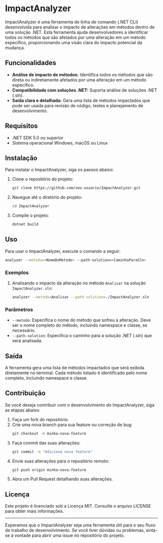 # ImpactAnalyzer



ImpactAnalyzer é uma ferramenta de linha de comando (.NET CLI) desenvolvida para analisar o impacto de alterações em métodos dentro de uma solução .NET. Esta ferramenta ajuda desenvolvedores a identificar todos os métodos que são afetados por uma alteração em um método específico, proporcionando uma visão clara do impacto potencial da mudança.

## Funcionalidades

- **Análise de impacto de métodos:** Identifica todos os métodos que são direta ou indiretamente afetados por uma alteração em um método específico.
- **Compatibilidade com soluções .NET:** Suporta análise de soluções .NET (.sln).
- **Saída clara e detalhada:** Gera uma lista de métodos impactados que pode ser usada para revisão de código, testes e planejamento de desenvolvimento.

## Requisitos

- .NET SDK 5.0 ou superior
- Sistema operacional Windows, macOS ou Linux

## Instalação

Para instalar o ImpactAnalyzer, siga os passos abaixo:

1. Clone o repositório do projeto:
   ```sh
   git clone https://github.com/seu-usuario/ImpactAnalyzer.git
   ```
2. Navegue até o diretório do projeto:
   ```sh
   cd ImpactAnalyzer
   ```
3. Compile o projeto:
   ```sh
   dotnet build
   ```

## Uso

Para usar o ImpactAnalyzer, execute o comando a seguir:

```sh
analyzer --metodo=<NomeDoMetodo> --path-solution=<CaminhoParaSln>
```

### Exemplos

1. Analisando o impacto da alteração no método `Analisar` na solução `ImpactAnalyzer.sln`:
   ```sh
   analyzer --metodo=Analisar --path-solution=./ImpactAnalyzer.sln
   ```

### Parâmetros

- `--metodo`: Especifica o nome do método que sofreu a alteração. Deve ser o nome completo do método, incluindo namespace e classe, se necessário.
- `--path-solution`: Especifica o caminho para a solução .NET (.sln) que será analisada.

## Saída

A ferramenta gera uma lista de métodos impactados que será exibida diretamente no terminal. Cada método listado é identificado pelo nome completo, incluindo namespace e classe.

## Contribuição

Se você deseja contribuir com o desenvolvimento do ImpactAnalyzer, siga as etapas abaixo:

1. Faça um fork do repositório.
2. Crie uma nova branch para sua feature ou correção de bug:
   ```sh
   git checkout -b minha-nova-feature
   ```
3. Faça commit das suas alterações:
   ```sh
   git commit -m "Adiciona nova feature"
   ```
4. Envie suas alterações para o repositório remoto:
   ```sh
   git push origin minha-nova-feature
   ```
5. Abra um Pull Request detalhando suas alterações.

## Licença

Este projeto é licenciado sob a Licença MIT. Consulte o arquivo LICENSE para obter mais informações.

---

Esperamos que o ImpactAnalyzer seja uma ferramenta útil para o seu fluxo de trabalho de desenvolvimento. Se você tiver dúvidas ou problemas, sinta-se à vontade para abrir uma issue no repositório do projeto.